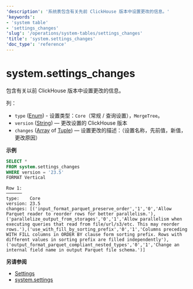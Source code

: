 ```yaml
---
'description': '系统表包含有关先前 ClickHouse 版本中设置更改的信息。'
'keywords':
- 'system table'
- 'settings_changes'
'slug': '/operations/system-tables/settings_changes'
'title': 'system.settings_changes'
'doc_type': 'reference'
---
```



# system.settings_changes

包含有关以前 ClickHouse 版本中设置更改的信息。

列：

- `type` ([Enum](../../sql-reference/data-types/enum.md)) - 设置类型：`Core`（常规 / 查询设置），`MergeTree`。
- `version` ([String](../../sql-reference/data-types/string.md)) — 更改设置的 ClickHouse 版本
- `changes` ([Array](../../sql-reference/data-types/array.md) of [Tuple](../../sql-reference/data-types/tuple.md)) — 设置更改的描述：（设置名称，先前值，新值，更改原因）

**示例**

```sql
SELECT *
FROM system.settings_changes
WHERE version = '23.5'
FORMAT Vertical
```

```text
Row 1:
──────
type:    Core
version: 23.5
changes: [('input_format_parquet_preserve_order','1','0','Allow Parquet reader to reorder rows for better parallelism.'),('parallelize_output_from_storages','0','1','Allow parallelism when executing queries that read from file/url/s3/etc. This may reorder rows.'),('use_with_fill_by_sorting_prefix','0','1','Columns preceding WITH FILL columns in ORDER BY clause form sorting prefix. Rows with different values in sorting prefix are filled independently'),('output_format_parquet_compliant_nested_types','0','1','Change an internal field name in output Parquet file schema.')]
```

**另请参阅**

- [Settings](/operations/system-tables/overview#system-tables-introduction)
- [system.settings](settings.md)
